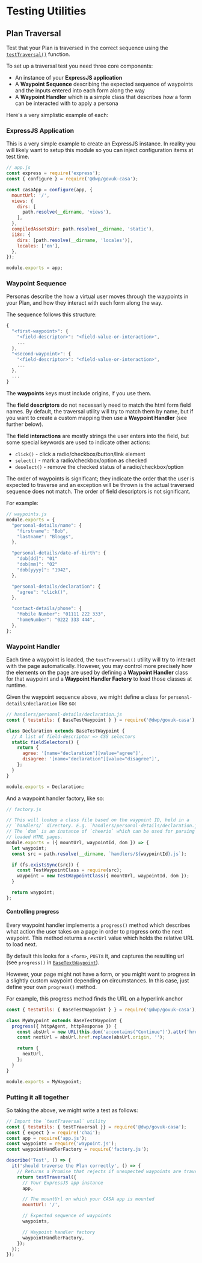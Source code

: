 # Testing Utilities

## Plan Traversal

Test that your Plan is traversed in the correct sequence using the [`testTraversal()`]() function.

To set up a traversal test you need three core components:

* An instance of your **ExpressJS application**
* A **Waypoint Sequence** describing the expected sequence of waypoints and the inputs entered into each form along the way
* A **Waypoint Handler** which is a simple class that describes _how_ a form can be interacted with to apply a persona

Here's a very simplistic example of each:

### ExpressJS Application

This is a very simple example to create an ExpressJS instance. In reality you will likely want to setup this module so you can inject configuration items at test time.

```javascript
// app.js
const express = require('express');
const { configure } = require('@dwp/govuk-casa');

const casaApp = configure(app, {
  mountUrl: '/',
  views: {
    dirs: [
      path.resolve(__dirname, 'views'),
    ],
  },
  compiledAssetsDir: path.resolve(__dirname, 'static'),
  i18n: {
    dirs: [path.resolve(__dirname, 'locales')],
    locales: ['en'],
  },
});

module.exports = app;
```

### Waypoint Sequence

Personas describe the how a virtual user moves through the waypoints in your Plan, and how they interact with each form along the way.

The sequence follows this structure:

```javascript
{
  "<first-waypoint>": {
    "<field-descriptor>": "<field-value-or-interaction>",
    ...
  },
  "<second-waypoint>": {
    "<field-descriptor>": "<field-value-or-interaction>",
    ...
  },
  ...
}
```

The **waypoints** keys must include origins, if you use them.

The **field descriptors** do not necessarily need to match the html form field names. By default, the traversal utility will try to match them by name, but if you want to create a custom mapping then use a **Waypoint Handler** (see further below).

The **field interactions** are mostly strings the user enters into the field, but some special keywords are used to indicate other actions:

* `click()` - click a radio/checkbox/button/link element
* `select()` - mark a radio/checkbox/option as checked
* `deselect()` - remove the checked status of a radio/checkbox/option

The order of waypoints is significant; they indicate the order that the user is expected to traverse and an exception will be thrown is the actual traversed sequence does not match. The order of field descriptors is not significant.

For example:

```javascript
// waypoints.js
module.exports = {
  "personal-details/name": {
    "firstname": "Bob",
    "lastname": "Bloggs",
  },

  "personal-details/date-of-birth": {
    "dob[dd]": "01"
    "dob[mm]": "02"
    "dob[yyyy]": "1942",
  },

  "personal-details/declaration": {
    "agree": "click()",
  },

  "contact-details/phone": {
    "Mobile Number": "01111 222 333",
    "homeNumber": "0222 333 444",
  },
};
```

### Waypoint Handler

Each time a waypoint is loaded, the `testTraversal()` utility will try to interact with the page automatically. However, you may control more precisely how the elements on the page are used by defining a **Waypoint Handler** class for that waypoint and a **Waypoint Handler Factory** to load those classes at runtime.

Given the waypoint sequence above, we might define a class for `personal-details/declaration` like so:

```javascript
// handlers/personal-details/declaration.js
const { testutils: { BaseTestWaypoint } } = require('@dwp/govuk-casa');

class Declaration extends BaseTestWaypoint {
  // A list of field-descriptor => CSS selectors
  static fieldSelectors() {
    return {
      agree: '[name="declaration"][value="agree"]',
      disagree: '[name="declaration"][value="disagree"]',
    };
  }
}

module.exports = Declaration;
```

And a waypoint handler factory, like so:

```javascript
// factory.js

// This will lookup a class file based on the waypoint ID, held in a
// `handlers/` directory. E.g. `handlers/personal-details/declaration.js`
// The `dom` is an instance of `cheerio` which can be used for parsing the
// loaded HTML pages.
module.exports = ({ mountUrl, waypointId, dom }) => {
  let waypoint;
  const src = path.resolve(__dirname, `handlers/${waypointId}.js`);

  if (fs.existsSync(src)) {
    const TestWaypointClass = require(src);
    waypoint = new TestWaypointClass({ mountUrl, waypointId, dom });
  }

  return waypoint;
};
```

#### Controlling progress

Every waypoint handler implements a `progress()` method which describes what action the user takes on a page in order to progress onto the next waypoint. This method returns a `nextUrl` value which holds the relative URL to load next.

By default this looks for a `<form>`, `POST`s it, and captures the resulting url (see `progress()` in [`BaseTextWaypoint`](../test/utils/BaseTestWaypoint.js)).

However, your page might not have a form, or you might want to progress in a slightly custom waypoint depending on circumstances. In this case, just define your own `progress()` method.

For example, this progress method finds the URL on a hyperlink anchor

```javascript
const { testutils: { BaseTestWaypoint } } = require('@dwp/govuk-casa');

class MyWaypoint extends BaseTestWaypoint {
  progress({ httpAgent, httpResponse }) {
    const absUrl = new URL(this.dom('a:contains("Continue")').attr('href') || '', httpResponse.request.url);
    const nextUrl = absUrl.href.replace(absUrl.origin, '');

    return {
      nextUrl,
    };
  }
}

module.exports = MyWaypoint;
```

### Putting it all together

So taking the above, we might write a test as follows:

```javascript
// Import the `testTraversal` utility
const { testutils: { testTraversal }} = require('@dwp/govuk-casa');
const { expect } = require('chai');
const app = require('app.js');
const waypoints = require('waypoint.js');
const waypointHandlerFactory = require('factory.js');

describe('Test', () => {
  it('should traverse the Plan correctly', () => {
    // Returns a Promise that rejects if unexpected waypoints are traversed
    return testTraversal({
      // Your ExpressJS app instance
      app,

      // The mountUrl on which your CASA app is mounted
      mountUrl: '/',

      // Expected sequence of waypoints
      waypoints,

      // Waypoint handler factory
      waypointHandlerFactory,
    });
  });
});
```
